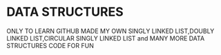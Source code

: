 # DATA STRUCTURES
ONLY TO LEARN GITHUB
MADE MY OWN SINGLY LINKED LIST,DOUBLY LINKED LIST,CIRCULAR SINGLY LINKED LIST and MANY MORE DATA STRUCTURES CODE FOR FUN
